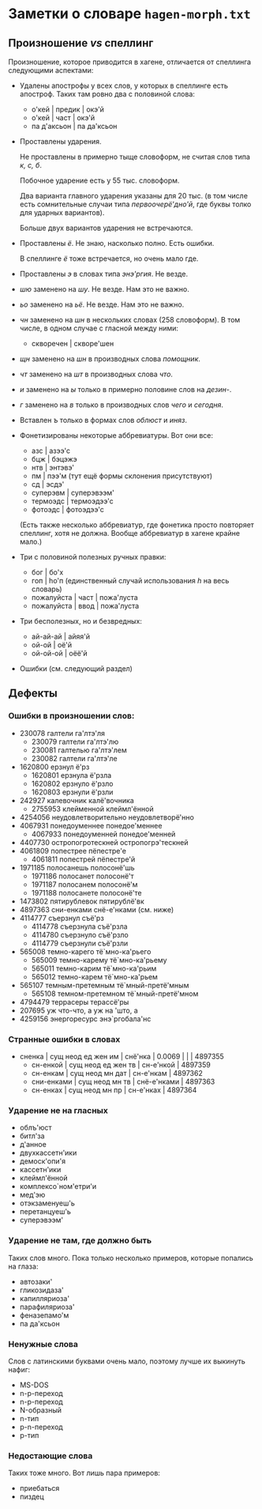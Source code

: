 # Заметки о словаре `hagen-morph.txt`

## Произношение _vs_ спеллинг

Произношение, которое приводится в хагене, отличается от спеллинга следующими аспектами:

- Удалены апострофы у всех слов, у которых в спеллинге есть апостроф. Таких там ровно два с половиной слова:
  - о'кей | предик | окэ'й
  - о'кей | част | окэ'й
  - па д'аксьон | па да'ксьон

- Проставлены ударения.

  Не проставлены в примерно тыще словоформ, не считая слов типа _к, с, б_.
  
  Побочное ударение есть у 55 тыс. словоформ.
  
  Два варианта главного ударения указаны для 20 тыс. (в том числе есть сомнительные случаи типа _первоочерё'дно'й_, где буквы толко для ударных вариантов).
  
  Больше двух вариантов ударения не встречаются.
  
- Проставлены _ё_. Не знаю, насколько полно. Есть ошибки.

  В спеллинге _ё_ тоже встречается, но очень мало где.
  
- Проставлены _э_ в словах типа _энэ'ргия_. Не везде.

- _шю_ заменено на _шу_. Не везде. Нам это не важно.
- _ьо_ заменено на _ьё_. Не везде. Нам это не важно.
- _чн_ заменено на _шн_ в нескольких словах (258 словоформ). В том числе, в одном случае с гласной между ними:
  - скворечен | скворе'шен
- _щн_ заменено на _шн_ в производных слова _помощник_.
- _чт_ заменено на _шт_ в производных слова _что_.
- _и_ заменено на _ы_ только в примерно половине слов на _дезин-_.
- _г_ заменено на _в_ только в производных слов _чего_ и _сегодня_.
- Вставлен _ъ_ только в формах слов _облюст_ и _иняз_.

- Фонетизированы некоторые аббревиатуры. Вот они все:
  - азс | азээ'с
  - бцж | бэцэжэ
  - нтв | энтэвэ'
  - пм | пээ'м (тут ещё формы склонения присутствуют)
  - сд | эсдэ'
  - суперэвм | суперэвээм'
  - термоэдс | термоэдээ'с
  - фотоэдс | фотоэдээ'с
  
  (Есть также несколько аббревиатур, где фонетика просто повторяет спеллинг, хотя не должна. Вообще аббревиатур в хагене крайне мало.)

- Три с половиной полезных ручных правки:
  - бог | бо'х
  - гоп | hо'п (единственный случай использования _h_ на весь словарь)
  - пожалуйста | част | пожа'луста
  - пожалуйста | ввод | пожа'луста

- Три бесполезных, но и безвредных:
  - ай-ай-ай | айяя'й
  - ой-ой | оё'й
  - ой-ой-ой | оёё'й

- Ошибки
  (см. следующий раздел)


## Дефекты

### Ошибки в произношении слов:

- 230078 галтели га'лтэ'ля
  - 230079 галтели га'лтэ'лю
  - 230081 галтелью га'лтэ'лем
  - 230082 галтели га'лтэ'ле
- 1620800 ерзнул ё'рз
  - 1620801 ерзнула ё'рзла
  - 1620802 ерзнуло ё'рзло
  - 1620803 ерзнули ё'рзли
- 242927 калевочник калё'вочника
  - 2755953 клейменной клеймл'ённой
- 4254056 неудовлетворительно неудовлетворё'нно
- 4067931 понедоуменнее понедое'меннее
  - 4067933 понедоуменней понедое'менней
- 4407730 остропогротескней остропогрэ'тескней
- 4061809 попестрее пёпестре'е
  - 4061811 попестрей пёпестре'й
- 1971185 полосанешь полосонё'шь
  - 1971186 полосанет полосонё'т
  - 1971187 полосанем полосонё'м
  - 1971188 полосанете полосонё'те
- 1473802 пятирублевок пятирублё'вк
- 4897363 сни-енками снё-е'нками (см. ниже)
- 4114777 съерзнул съё'рз
  - 4114778 съерзнула съё'рзла
  - 4114780 съерзнуло съё'рзло
  - 4114779 съерзнули съё'рзли
- 565008 темно-карего тё`мно-ка'рьего
  - 565009 темно-карему тё`мно-ка'рьему
  - 565011 темно-карим тё`мно-ка'рьим
  - 565012 темно-карем тё`мно-ка'рьем
- 565107 темным-претемным тё`мный-претё'мным
  - 565108 темном-претемном тё`мный-претё'мном
- 4794479 террасеры терассё'ры
- 207695 уж что-что, а уж на 'што, а
- 4259156 энергоресурс энэ`ргобала'нс

### Странные ошибки в словах

- сненка | сущ неод ед жен им | снё'нка | 0.0069 |  |  | 4897355
  - сн-енкой | сущ неод ед жен тв | сн-е'нкой | 4897359
  - сн-енкам | сущ неод мн дат | сн-е'нкам | 4897362
  - сни-енками | сущ неод мн тв | снё-е'нками | 4897363
  - сн-енках | сущ неод мн пр | сн-е'нках | 4897364

### Ударение не на гласных

- облъ'юст
- битл'за
- д'анное
- двухкассетн'ики
- демоск'опи'я
- кассетн'ики
- клеймл'ённой 
- комплексо`ном'етри'и
- мед'эю
- отэкзаменуеш'ь
- перетанцуеш'ь
- суперэвээм'

### Ударение не там, где должно быть

Таких слов много.
Пока только несколько примеров, которые попались на глаза:
- автозаки'
- гликозидаза'
- капилляриоза'
- парафиляриоза'
- феназепамо'м
- па да'ксьон

### Ненужные слова

Слов с латинскими буквами очень мало, поэтому лучше их выкинуть нафиг:
- MS-DOS
- n-p-переход
- n-p-переход
- N-образный
- n-тип
- p-n-переход
- p-тип

### Недостающие слова

Таких тоже много.
Вот лишь пара примеров:
- приебаться
- пиздец
